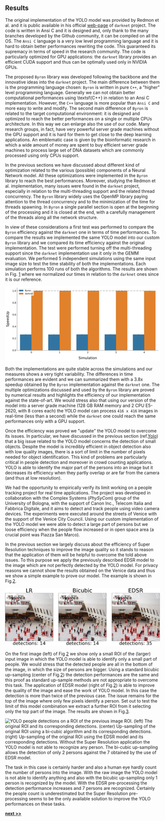 ## Results

The original implementation of the YOLO model was provided by Redmon et al. and it is public available in his official [web-page](https://pjreddie.com/darknet/yolo) of `darknet` project.
The code is written in Ansi C and it is designed and, only thank to the many branches developed by the Github community, it can be compiled on all the OS.
The `Ansi C` language is a very low level programming language and it is hard to obtain better performances rewriting the code.
This guaranteed its supremacy in terms of speed in the research community.
The code is particularly optimized for GPU applications: the `darknet` library provides an efficient CUDA support and thus can be optimally used only in NVIDIA GPUs.

The proposed `Byron` library was developed following the backbone and the innovative ideas into the `darknet` project.
The main difference between them is the programming language chosen: `Byron` is written in pure `C++`, a "higher" level programming language.
Generally we can not obtain better computational performances using \textsf{C++} in relation to an Ansi C implementation.
However, the `C++` language is more popular than `Ansi C` and more easy to write and modify.
The second main difference of `Byron` is related to the target computational environment: it is designed and optimized to reach the better performances on a single or multiple CPUs architecture.
In this way we can enlarge also the use of our code.
Many research groups, in fact, have very powerful server grade machines without the GPU support and it is hard for them to get close to the deep learning applications.
An emblematic case is given by the bioinformatic research in which a wide amount of money are spent to buy efficient server grade machines to process large set of DNA datasets which are commonly processed using only CPUs support.

In the previous sections we have discussed about different kind of optimization related to the various (possible) components of a Neural Network model.
All these optimizations were implemented in the `Byron` library to reach the best performances.
Moreover, studying the Redmon et al. implementation, many issues were found in the `darknet` project, especially in relation to the multi-threading support and the related thread concurrency.
The `Byron` library widely uses the OpenMP library paying attention to the thread concurrency and to the minimization of the time for threads spawning.
In `Byron` a single parallel section is open at the beginning of the processing and it is closed at the end, with a carefully management of the threads along all the network structure.

In view of these considerations a first test was performed to compare the `Byron` efficiency against the `darknet` one in terms of time performances.
To compare the results we implemented the same YOLO model into our custom `Byron` library and we compared its time efficiency against the original implementation.
The test were performed turning off the multi-threading support since the `darknet` implementation use it only in the GEMM evaluation.
We performed 5 independent simulations using the same input image size to test the time stability of both the implementations.
Each simulation performs 100 runs of both the algorithms.
The results are shown in Fig. [1](../../../img/byron_timing.svg) where we normalized our times in relation to the `darknet` ones since it is our reference.

![Comparison of time performances between the `Byron` and `darknet` implementations of the YOLO model. The simulations were performed keeping fixed the input image sizes and without the multi-threading support. Each simulation includes 100 runs of both the algorithms. The `Byron` version is approximately 3.8x faster than `darknet` in all the simulations.](https://raw.githubusercontent.com/Nico-Curti/PhDthesis/master/img/byron_timing.svg?token=AF4CJXZWP4UOE2NBAMX7HKS5WHNUK&sanitize=true)

Both the implementations are quite stable across the simulations and our measures shows a very tight variability.
The differences in time performances are evident and we can summarized them with a 3.8x speedup obtained by the `Byron` implementation against the `darknet` one.
The multiple optimizations discussed and used by the `Byron` library are proved by numerical results and highlights the efficiency of our implementation against the state-of-art.
We would stress also that using our version of the model into a server grade machine (128 GB RAM memory and 2 CPU E5-2620, with 8 cores each) the YOLO model can process `416 x 416` images in real-time (less than a second) while the `darknet` one could reach the same performances only with a GPU support.

Once the efficiency was proved we "update" the YOLO model to overcome its issues.
In particular, we have discussed in the previous section (ref.[Yolo](./Yolo.md)) that a big issue related to the YOLO model concerns the detection of small objects.
Despite the model is incredibly efficient in object detection also with low quality images, there is a sort of limit in the number of pixels needed for object identification.
This kind of problems are particularly critical in people detection and moreover in crowd counting applications.
YOLO is able to identify the major part of the persons into an image but it decreases its efficiency when they partly overlap or are far from the camera (and thus at low resolution).

We had the opportunity to empirically verify its limit working on a people tracking project for real time applications.
The project was developed in collaboration with the Complex Systems (*PhySyCom*) group of the University of Bologna, with the support of Canon Inc., Telecom Italia and Fabbrica Digitale, and it aims to detect and track people using video camera devices.
The experiments were executed around the streets of Venice with the support of the Venice City Council.
Using our custom implementation of the YOLO model we were able to detect a large part of persons but we loose efficiency when the people flow increased or in open space area (a crucial point was Piazza San Marco).

In the previous section we largely discuss about the efficiency of Super Resolution techniques to improve the image quality so it stands to reason that the application of them will be helpful to overcome the told above issues.
To this purpose we apply the previously described EDSR model to the image which are not perfectly detected by the YOLO model.
For privacy reasons we cannot show the results obtained on the Venice data and thus we show a simple example to prove our model.
The example is shown in Fig.[2](../../../../img/yolo_people_sr.svg).

![YOLO people detections on a image ROI. **(left)** The original ROI and its corresponding detections. **(center)** Up-sampling of the original ROI using a bi-cubic algorithm and its corresponding detections. **(right)** Up-sampling of the original ROI using the EDSR model and its corresponding detections. The use of Super Resolution model is able to improve the YOLO detection of small persons of more than 200%. YOLO is not still able to detect the smaller (far) persons.](../../../../img/yolo_people_sr.png)

On the first image (left) of Fig [2](../../../../img/yolo_people_sr.svg) we show only a small ROI of the (larger) input image in which the YOLO model is able to identify only a small part of people.
We would stress that the detected people are all in the bottom of the image, in which the size of persons are bigger.
Using a standard bicubic up-sampling (center of Fig.[2](../../../../img/yolo_people_sr.svg)) the detection performances are the same and this proof as standard up-sample methods are not appropriate to overcome this task.
The application of EDSR model (right of Fig.[2](../../../../img/yolo_people_sr.svg)) is able to improve the quality of the image and ease the work of YOLO model.
In this case the detection is more than twice of the previous case.
The issue remains for the top of the image where only few pixels identify a person.
Set out to test the limit of this model combination we extract a further ROI from it selecting only the top part of the image.
The results are shown in Fig.[3](../../../../img/yolo_people_sr.png).

![YOLO people detections on a ROI of the previous image ROI. **(left)** The original ROI and its corresponding detections. **(center)** Up-sampling of the original ROI using a bi-cubic algorithm and its corresponding detections. **(right)** Up-sampling of the original ROI using the EDSR model and its corresponding detections. Without the Super Resolution application the YOLO model is not able to recognize any person. The bi-cubic up-sampling allows the detection of only 2 persons against the 7 obtained by the use of EDSR model.](../../../../img/yolo_people_sr2.png)

The task in this case is certainly harder and also a human eye hardly count the number of persons into the image.
With the raw image the YOLO model is not able to identify anything and also with the bicubic up-sampling only 1 person is recognized by the model.
With the EDSR pre-processing the detection performance increases and 7 persons are recognized.
Certainly the people count is underestimated but the Super Resolution pre-processing seems to be the only available solution to improve the YOLO performances on these tasks.


[**next >>**](../Segmentation/README.md)
